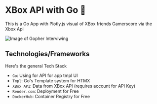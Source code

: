 # XBox API with Go 🐹

This is a Go App with Plotly.js visual of XBox friends Gamerscore via the Xbox Api 

![Image of Gopher Interviwing](https://github.com/smithlabs/github-assets/blob/main/web/dancing-gopher-hello-world.gif?raw=true)

## Technologies/Frameworks

Here's the general Tech Stack

- `Go`: Using for API for app tmpl UI
- `Tmpl`: Go's Template system for HTMX
- `XBox API`: Data from XBox API (requires account for API Key)
- `Render.com`: Deployment for Free
- `DockerHub`: Container Registry for Free